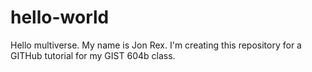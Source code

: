 # hello-world
Hello multiverse. My name is Jon Rex. I'm creating this repository for a GITHub tutorial for my GIST 604b class. 
